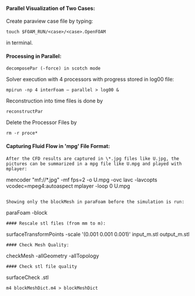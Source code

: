 #### Parallel Visualization of Two Cases:

Create paraview case file by typing:

```
touch $FOAM_RUN/<case>/<case>.OpenFOAM
```
in terminal.


#### Processing in Parallel:

```
decomposePar (-force) in scotch mode
```
Solver execution with 4 processors with progress stored in log00 file:

```
mpirun -np 4 interFoam – parallel > log00 &
```

Reconstruction into time files is done by

```
reconstructPar
```
Delete the Processor Files by

```
rm -r proce*
```

#### Capturing Fluid Flow in 'mpg' File Format:

```
After the CFD results are captured in \*.jpg files like U.jpg, the pictures can be summarized in a mpg file like U.mpg and played with mplayer:

```
mencoder "mf://*.jpg" -mf fps=2 -o U.mpg -ovc lavc -lavcopts vcodec=mpeg4:autoaspect
mplayer -loop 0 U.mpg
```

Showing only the blockMesh in paraFoam before the simulation is run:
```
paraFoam -block
```
#### Rescale stl files (from mm to m):
```
surfaceTransformPoints -scale '(0.001 0.001 0.001)' input_m.stl output_m.stl
```
#### Check Mesh Quality:
```
checkMesh -allGeometry -allTopology
```
#### Check stl file quality
```
surfaceCheck <name>.stl
```
m4 blockMeshDict.m4 > blockMeshDict
